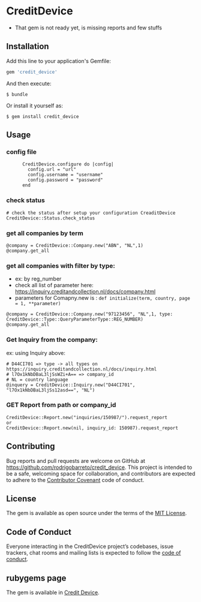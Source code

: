 # CreditDevice

* That gem is not ready yet, is missing reports and few stuffs


## Installation

Add this line to your application's Gemfile:

```ruby
gem 'credit_device'
```

And then execute:

    $ bundle

Or install it yourself as:

    $ gem install credit_device

## Usage

### config file
```
      CreditDevice.configure do |config|
        config.url = "url"
        config.username = "username"
        config.password = "password"
      end
```
### check status
```
# check the status after setup your configuration CreaditDevice 
CreditDevice::Status.check_status

```

### get all companies by term

```
@company = CreditDevice::Company.new("ABN", "NL",1)
@company.get_all
```

### get all companies with filter by type:
* ex: by reg_number
* check all list of parameter here: https://inquiry.creditandcollection.nl/docs/company.html
* parameters for Comapny.new is : ```def initialize(term, country, page = 1, **parameter)```

```
@company = CreditDevice::Company.new("97123456", "NL",1, type: CreditDevice::Type::QueryParameterType::REG_NUMBER)
@company.get_all
```



### Get Inquiry from the company:

ex: using  Inquiry above:
```
# D44CI701 => type -> all types on  https://inquiry.creditandcollection.nl/docs/inquiry.html
# l7Ox1kNbDBaL3ljSsWZi+A== => company_id
# NL = country language
@inquery = CreditDevice::Inquiry.new("D44CI701", "l7Ox1kNbDBaL3ljSs12asd==", "NL")
```

### GET Report from path or company_id 

````
CreditDevice::Report.new("inquiries/150987/").request_report 
or
CreditDevice::Report.new(nil, inquiry_id: 150987).request_report
````
## Contributing

Bug reports and pull requests are welcome on GitHub at https://github.com/rodrigobarreto/credit_device. This project is intended to be a safe, welcoming space for collaboration, and contributors are expected to adhere to the [Contributor Covenant](http://contributor-covenant.org) code of conduct.

## License

The gem is available as open source under the terms of the [MIT License](https://opensource.org/licenses/MIT).

## Code of Conduct

Everyone interacting in the CreditDevice project’s codebases, issue trackers, chat rooms and mailing lists is expected to follow the [code of conduct](https://github.com/rodrigobarreto/credit_device/blob/master/CODE_OF_CONDUCT.md).


## rubygems page
The gem is available in [Credit Device](https://rubygems.org/gems/credit_device).